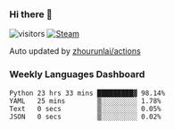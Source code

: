 ### Hi there 👋

![visitors](https://visitor-badge.glitch.me/badge?page_id=zhourunlai)
[![Steam](https://img.shields.io/badge/dynamic/json?label=Steam&query=%24.data.totalSubs&url=https%3A%2F%2Fapi.spencerwoo.com%2Fsubstats%2F%3Fsource%3DsteamGames%26queryKey%3D76561198285156854&suffix=%20Games&logo=steam&labelColor=134375&color=0b1a37&longCache=true)](http://steamcommunity.com/profiles/76561198285156854)

Auto updated by <a href="https://github.com/zhourunlai/zhourunlai/actions" target="_blank">zhourunlai/actions</a>

### Weekly Languages Dashboard

<!--PART:wakatime-->
```text
Python 23 hrs 33 mins █████████▓ 98.14%
YAML   25 mins        ▒░░░░░░░░░ 1.78%
Text   0 secs         ▒░░░░░░░░░ 0.05%
JSON   0 secs         ▒░░░░░░░░░ 0.02%
```
<!--PART:wakatime-->
